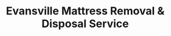 ---
layout: location.njk
title: Evansville Mattress Removal & Disposal Service
description: Tri-State metro mattress removal with 1M+ mattresses recycled nationwide. Next-day pickup  Skip Republic Services heavy trash scheduling - professional service for healthcare professionals and manufacturing workers.
permalink: /mattress-removal/indiana/evansville/
city: Evansville
state: Indiana
stateSlug: indiana
tier: 1
coordinates:
  lat: 37.9747
  lng: -87.5558
pricing:
  startingPrice: 125
  single: 125
  queen: 155
  king: 180
  boxSpring: 30
neighborhoods:
  - name: Downtown Evansville
    zipCodes: [47708, 47713]
  - name: West Side
    zipCodes: [47712, 47720]
  - name: East Side
    zipCodes: [47714, 47715]
  - name: North Side
    zipCodes: [47710, 47711]
  - name: Riverside Historic District
    zipCodes: [47713]
  - name: Highland
    zipCodes: [47714]
  - name: Melody Hill
    zipCodes: [47711]
  - name: North Park
    zipCodes: [47711]
  - name: Darmstadt
    zipCodes: [47725]
  - name: Daylight
    zipCodes: [47731]
  - name: McCutchanville
    zipCodes: [47725]
  - name: Knight Township
    zipCodes: [47728]
  - name: Haynie's Corner
    zipCodes: [47713]
  - name: Garvin Park
    zipCodes: [47714]
  - name: UE Campus Area
    zipCodes: [47712]
  - name: Wesselman Woods Area
    zipCodes: [47712]
  - name: Lincoln Avenue Corridor
    zipCodes: [47714]
  - name: Weinbach Avenue
    zipCodes: [47711]
  - name: Plaza East
    zipCodes: [47715]
  - name: Airport Area
    zipCodes: [47725]
zipCodes: [47701, 47702, 47703, 47704, 47705, 47706, 47708, 47710, 47711, 47712, 47713, 47714, 47715, 47716, 47719, 47720, 47721, 47722, 47724, 47725, 47728, 47730, 47731, 47732, 47733, 47737, 47740, 47747]
recyclingPartners:
  - Republic Services
  - Evansville Water & Sewer Utility
  - Marshall Disposal
  - Indiana Mattress Recycling
localRegulations: "Skip Evansville's heavy trash scheduling requirements entirely. While Republic Services requires calling (800) 886-3345, proving eligibility through water bill payments, and limiting pickups to one item every two weeks, we provide immediate next-day removal with guaranteed recycling. No eligibility checks, no scheduling restrictions, no service limitations."
nearbyCities:
  - name: Indianapolis
    slug: indianapolis
    distance: 175
    isSuburb: false
  - name: Fort Wayne
    slug: fort-wayne
    distance: 145
    isSuburb: false
  - name: Gary
    slug: gary
    distance: 160
    isSuburb: false
  - name: South Bend
    slug: south-bend
    distance: 180
    isSuburb: false
reviews:
  count: 1,247
  featured:
    - text: "Working third shift at Deaconess, I needed flexible pickup timing. They coordinated around my sleep schedule and removed both my old mattress and box spring efficiently. Perfect for healthcare workers with unusual hours."
      author: "Maria S."
      neighborhood: "West Side"
    - text: "Manufacturing job at Berry Global means long hours, but they handled everything while I was at work. Left the mattresses in the garage, came back to find them gone and a completion text. Reliable service."
      author: "David K."
      neighborhood: "East Side"
    - text: "Elderly mother needed help with a king mattress removal from her historic Riverside home. Team was respectful of the older house layout and careful with doorways. Much easier than city heavy trash requirements."
      author: "Patricia L."
      neighborhood: "Riverside Historic District"
faqs:
  - question: "Do you serve healthcare workers with flexible scheduling?"
    answer: "Yes, Evansville's large healthcare workforce at Deaconess and St. Mary's often works unconventional hours. We offer early morning, evening, and weekend appointments to accommodate shift workers and medical professionals throughout the metro area."
  - question: "How is your service different from Republic Services heavy trash pickup?"
    answer: "We eliminate scheduling restrictions and eligibility requirements. While Republic Services requires calling (800) 886-3345, qualifying through water bill payments, and limits to one item every two weeks, we provide immediate next-day pickup with guaranteed recycling and no qualification needed."
  - question: "Can you handle Tri-State area coverage efficiently?"
    answer: "Absolutely. Evansville anchors the Tri-State region, and our service covers all metro ZIP codes efficiently. We're familiar with the area's transportation network including river access, interstate connections, and varied neighborhood layouts from downtown to suburban developments."
  - question: "What's included in your $125 starting price?"
    answer: "Complete mattress removal from your Evansville home, professional transport, and 100% recycling. Additional charges only for stairs ($10/flight) or extended carries over 75 feet from our truck."
  - question: "Do you really recycle every mattress from Evansville?"
    answer: "Yes, 100% guaranteed. We've recycled over 1 million mattresses nationwide. Your Evansville mattress goes to certified facilities where springs become construction steel, foam becomes carpet padding, and fabrics get recycled into new textiles."
  - question: "How quickly can you schedule pickup in Evansville?"
    answer: "Next-day service is standard throughout the metro area. Book online in 60 seconds or call (720) 263-6094. Most pickups can be arranged within 24 hours, often same-day depending on availability."
  - question: "Can you work around manufacturing and healthcare shifts?"
    answer: "Yes, we understand Evansville's economy relies on healthcare and manufacturing with varied shift schedules. We offer flexible timing including early morning and evening appointments to accommodate workers throughout the metro area."
  - question: "Do you serve all Evansville ZIP codes?"
    answer: "Yes, we provide consistent professional service throughout all Evansville ZIP codes with next-day availability and standard pricing from downtown 47708 to suburban areas like McCutchanville 47725."
schema:
  "@context": "https://schema.org"
  "@type": "LocalBusiness"
  "name": "A Bedder World Evansville"
  "address":
    "@type": "PostalAddress"
    "addressLocality": "Evansville"
    "addressRegion": "Indiana"
    "addressCountry": "US"
  "geo":
    "@type": "GeoCoordinates"
    "latitude": 37.9747
    "longitude": -87.5558
  "telephone": "720-263-6094"
  "priceRange": "$125-$180"
  "serviceArea": "Evansville, Indiana"
  "aggregateRating":
    "@type": "AggregateRating"
    "ratingValue": "4.9"
    "reviewCount": "1247"
pageContent:
  heroDescription: "Professional mattress removal in Evansville with over 1 million mattresses recycled nationwide. Next-day pickup service for the Tri-State metro area's healthcare professionals, manufacturing workers, and families throughout Vanderburgh County's largest city."
  aboutService: |
    <p>Evansville's position as the Tri-State region's economic anchor, with 114,000+ residents and major employers like Deaconess Health System (4,500+ employees) and Berry Global (2,700+ employees), creates diverse mattress removal needs our metro-focused team handles daily. Healthcare professionals working varied shifts at multiple hospital systems, manufacturing workers at automotive and plastics facilities, and university families all need reliable service that works around demanding professional schedules.</p>
    
    <p>Vanderburgh County's diverse neighborhoods, from historic Riverside district with turn-of-the-century homes to modern suburban developments like McCutchanville, create varied access challenges our experienced team navigates efficiently. Our service covers all metro ZIP codes from downtown 47708 to suburban 47725, handling everything from tight historic home staircases to modern residential layouts.</p>
    
    <p>Every Evansville mattress removal contributes to our 1+ million recycled nationwide. Rather than requiring Republic Services heavy trash coordination with every-two-week limitations and eligibility restrictions, your old mattress becomes construction materials, padding, and textiles through our certified recycling process that supports both regional economic growth and environmental responsibility.</p>
  serviceAreasIntro: "We serve all Evansville neighborhoods and districts with professional mattress removal, from historic areas to modern developments:"
  regulationsCompliance: "Our professional service eliminates Republic Services coordination requirements entirely. While city heavy trash requires proof of residency, specific scheduling windows, and transportation to drop-off facilities, we provide immediate next-day removal with guaranteed recycling and complete convenience."
  environmentalImpact: |
    <p>Evansville families and professionals choose our service for reliable mattress recycling that supports the Tri-State region's economic growth and environmental leadership. Every pickup contributes to our 1+ million mattresses recycled nationwide, keeping beds out of regional landfills while supporting area manufacturing through material recovery.</p>
    
    <p>Our certified recycling process transforms Evansville mattresses into valuable materials - steel springs become construction materials perfect for the region's ongoing infrastructure development, foam becomes carpet padding for automotive applications, and fabrics enter manufacturing supply chains. This approach supports Evansville's manufacturing economy through responsible material reuse.</p>
    
    <p>From healthcare professionals to manufacturing families, all Evansville customers benefit from guaranteed recycling that keeps mattress materials productive instead of occupying regional landfill space, supporting the metro area's commitment to sustainable economic development and environmental stewardship.</p>
  howItWorksScheduling: "Book online in 60 seconds or call (720) 263-6094 to schedule your Evansville pickup. We offer professional-friendly timing including early morning and evening appointments to accommodate healthcare shifts and manufacturing schedules."
  howItWorksService: "Our experienced team handles Evansville's metro challenges - navigating diverse neighborhood layouts, coordinating with professional schedules, working around healthcare and manufacturing shift patterns, and ensuring efficient mattress removal throughout the Tri-State region's economic center."
  howItWorksDisposal: "Your Evansville mattress gets 100% recycled at certified facilities. Springs become construction steel, foam becomes carpet padding, fabrics get processed into new textiles. Every pickup supports our mission of keeping mattresses out of landfills nationwide."
  sidebarStats:
    mattressesRemoved: "8,392"
---